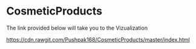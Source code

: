 # CosmeticProducts

The link provided below will take you to the Vizualization

https://cdn.rawgit.com/Pushpak168/CosmeticProducts/master/index.html



